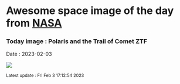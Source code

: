 
# Awesome space image of the day from [NASA](https://api.nasa.gov/)

### Today image : Polaris and the Trail of Comet ZTF
Date : 2023-02-03

![](https://apod.nasa.gov/apod/image/2302/C2022E3(ZTF)Circumpolarv2comentada1024.jpg)

<small>Latest update : Fri Feb  3 17:12:54 2023</small>
        